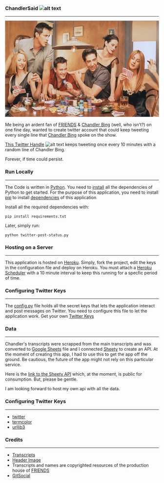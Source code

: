 ### ChandlerSaid ![alt text][1.2]
---
![alt text](images/resized_friends.jpeg "F.R.I.E.N.D.S Group Picture")

Me being an ardent fan of [FRIENDS](https://en.wikipedia.org/wiki/Friends) & [Chandler Bing](https://en.wikipedia.org/wiki/Chandler_Bing) (well, who isn't?) on one fine day, wanted to create twitter account that could keep tweeting every single line that [Chandler Bing](https://en.wikipedia.org/wiki/Chandler_Bing)  spoke on the show.

[This Twitter Handle](https://twitter.com/BingItDown) ![alt text][1.2] keeps tweeting once every 10 minutes with a random line of Chandler Bing.

Forever, if time could persist.

[1.1]: http://i.imgur.com/tXSoThF.png (twitter icon with padding)


[1.2]: http://i.imgur.com/wWzX9uB.png (twitter icon without padding)

### Run Locally
---
The Code is written in [Python](https://en.wikipedia.org/wiki/Python_(programming_language)). You need to [install](https://www.python.org/downloads/) all the dependencies of Python to get started. For the purpose of this application, you need to install [pip](https://en.wikipedia.org/wiki/Pip_(package_manager)) to install [dependencies](https://github.com/thedhanawada/ChandlerSaid/blob/master/requirements.txt) of this application

Install all the required dependencies with:

```
pip install requirements.txt
```
Later, simply run:

```
python twitter-post-status.py
```

### Hosting on a Server
---
This application is hosted on [Heroku](https://heroku.com). Simply, fork the project, edit the keys in the configuration file and deploy on Heroku. You must attach a [Heroku Scheduler](https://devcenter.heroku.com/articles/scheduler) with a 10 minute interval to keep this running for a specfic period of time.

### Configuring Twitter Keys
---
The [config.py](https://github.com/thedhanawada/ChandlerSaid/blob/master/config.py) file holds all the secret keys that lets the application interact and post messages on Twitter. You need to configure this file to let the application work. Get your own [Twitter Keys](https://developer.twitter.com)

### Data
---
Chandler's transcripts were scrapped from the main transcripts and was converted to [Google Sheets](https://www.google.com.au/sheets/about/) file and I connected [Sheety](https://sheety.co) to create an API. At the moment of creating this app, I had to use this to get the app off the ground. Be cautious, the future of the app might not rely on this particular service.

Here is the [link to the Sheety API](https://v2-api.sheety.co/fa7d3aeaa9bd9ff88dfc5d7b867b3fc1/myChaandyApi/chandler) which, at the moment, is public for consumption. But, please be gentle.

I am looking forward to host my own api with all the data.

### Configuring Twitter Keys
---
* [twitter](https://pypi.org/project/twitter/)
* [termcolor](https://pypi.org/project/termcolor2/)
* [urllib3](https://pypi.org/project/urllib3/)

### Credits
---
* [Transcripts](https://fangj.github.io/friends/)
* [Header Image](https://www.wallpaperflare.com/search?wallpaper=chandler)
* Transcripts and names are copyrighted resources of the production house of  [FRIENDS](https://en.wikipedia.org/wiki/Friends)
* [GitSocial](https://github.com/carlsednaoui/gitsocial)
